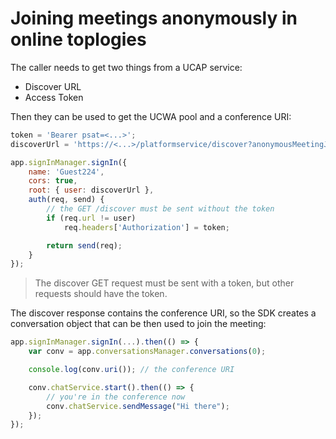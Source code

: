 # Joining meetings anonymously in online toplogies

The caller needs to get two things from a UCAP service:

- Discover URL
- Access Token

Then they can be used to get the UCWA pool and a conference URI:

```js
token = 'Bearer psat=<...>';        
discoverUrl = 'https://<...>/platformservice/discover?anonymousMeetingJoinContext=psat%25<...>';

app.signInManager.signIn({
    name: 'Guest224',
    cors: true,
    root: { user: discoverUrl },
    auth(req, send) {
        // the GET /discover must be sent without the token
        if (req.url != user)
            req.headers['Authorization'] = token;

        return send(req);
    }
});
```

> The discover GET request must be sent with a token, but other requests should have the token.

The discover response contains the conference URI, so the SDK creates a conversation object that can be then used to join the meeting:

```js
app.signInManager.signIn(...).then(() => {
    var conv = app.conversationsManager.conversations(0);

    console.log(conv.uri()); // the conference URI

    conv.chatService.start().then(() => {
        // you're in the conference now
        conv.chatService.sendMessage("Hi there");
    });
});
```
